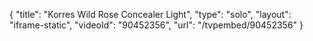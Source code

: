 {
    "title": "Korres Wild Rose Concealer  Light",
    "type": "solo",
    "layout": "iframe-static",
    "videoId": "90452356",
    "url": "\/tvpembed\/90452356"
}